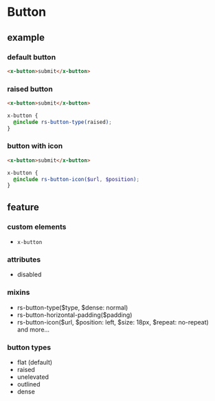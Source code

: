 # Button
## example
### default button
```html
<x-button>submit</x-button>
```
### raised button
```html
<x-button>submit</x-button>
```
```scss
x-button {
  @include rs-button-type(raised);  
}
```  
### button with icon
```html
<x-button>submit</x-button>
```
```scss
x-button {
  @include rs-button-icon($url, $position);
}
```

## feature
### custom elements
* `x-button`

### attributes
* disabled
### mixins
* rs-button-type($type, $dense: normal)
* rs-button-horizontal-padding($padding)  
* rs-button-icon($url, $position: left, $size: 18px, $repeat: no-repeat)  
  and more...
### button types
* flat (default)
* raised
* unelevated
* outlined
* dense
